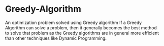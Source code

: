 # Greedy-Algorithm
An optimization problem solved using Greedy algorithm If a Greedy Algorithm can solve a problem, then it generally becomes the best method to solve that problem as the Greedy algorithms are in general more efficient than other techniques like Dynamic Programming.
